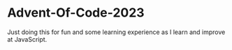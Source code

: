 # Advent-Of-Code-2023

Just doing this for fun and some learning experience as I learn and improve at JavaScript.
